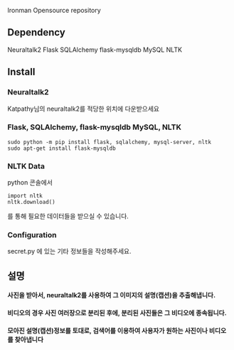 Ironman Opensource repository

## Dependency

Neuraltalk2
Flask
SQLAlchemy
flask-mysqldb
MySQL
NLTK

## Install

### Neuraltalk2

Katpathy님의 neuraltalk2를 적당한 위치에 다운받으세요

### Flask, SQLAlchemy, flask-mysqldb MySQL, NLTK

```
sudo python -m pip install flask, sqlalchemy, mysql-server, nltk
sudo apt-get install flask-mysqldb
```

### NLTK Data

python 콘솔에서
```
import nltk
nltk.download()
```
를 통해 필요한 데이터들을 받으실 수 있습니다.

### Configuration

secret.py 에 있는 기타 정보들을 작성해주세요.

## 설명

#### 사진을 받아서, neuraltalk2를 사용하여 그 이미지의 설명(캡션)을 추출해냅니다.
#### 비디오의 경우 사진 여러장으로 분리된 후에, 분리된 사진들은 그 비디오에 종속됩니다.
#### 모아진 설명(캡션)정보를 토대로, 검색어를 이용하여 사용자가 원하는 사진이나 비디오를 찾아냅니다
